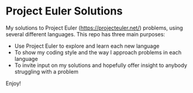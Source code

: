 Project Euler Solutions
==========

My solutions to Project Euler (https://projecteuler.net/) problems, using several different languages. This repo has three main purposes:

- Use Project Euler to explore and learn each new language
- To show my coding style and the way I approach problems in each language
- To invite input on my solutions and hopefully offer insight to anybody struggling with a problem

Enjoy!
